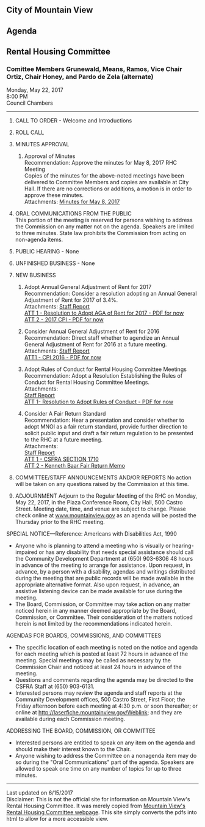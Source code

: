 <script>
  (function(i,s,o,g,r,a,m){i['GoogleAnalyticsObject']=r;i[r]=i[r]||function(){
  (i[r].q=i[r].q||[]).push(arguments)},i[r].l=1*new Date();a=s.createElement(o),
  m=s.getElementsByTagName(o)[0];a.async=1;a.src=g;m.parentNode.insertBefore(a,m)
  })(window,document,'script','https://www.google-analytics.com/analytics.js','ga');

  ga('create', 'UA-101098054-2', 'auto');
  ga('send', 'pageview');

</script>
<div id="google_translate_element"></div><script type="text/javascript">
function googleTranslateElementInit() {
  new google.translate.TranslateElement({pageLanguage: 'en', includedLanguages: 'es,ru,tl,zh-CN', layout: google.translate.TranslateElement.InlineLayout.SIMPLE, gaTrack: true, gaId: 'UA-101098054-2'}, 'google_translate_element');
}
</script><script type="text/javascript" src="//translate.google.com/translate_a/element.js?cb=googleTranslateElementInit"></script>
                

## City of Mountain View
## Agenda
## Rental Housing Committee

### Comittee Members Grunewald, Means, Ramos, Vice Chair Ortiz, Chair Honey, and Pardo de Zela (alternate)

Monday, May 22, 2017  
8:00 PM  
Council Chambers  

***

1. CALL TO ORDER - Welcome and Introductions  

2. ROLL CALL

3. MINUTES APPROVAL  
    1. Approval of Minutes  
	Recommendation: Approve the minutes for May 8, 2017 RHC Meeting  
	Copies of the minutes for the above-noted meetings have been delivered to Committee Members and copies are available at City Hall.  If there are no corrections or additions, a motion is in order to approve these minutes.  
	Attachments: [Minutes for May 8, 2017](../minutes/05082017) 

4. ORAL COMMUNICATIONS FROM THE PUBLIC  
This portion of the meeting is reserved for persons wishing to address the Commission on any matter not on the agenda.  Speakers are limited to three minutes.  State law prohibits the Commission from acting on non-agenda items.

5. PUBLIC HEARING - None

6. UNFINISHED BUSINESS - None

7.  NEW BUSINESS  
      1. Adopt Annual General Adjustment of Rent for 2017  
	  Recommendation: Consider a resolution adopting an Annual General Adjustment of Rent for 2017 of 3.4%.  
	  Attachments: [Staff Report](../memo/006)  
	  [ATT 1 - Resolution to Adopt AGA of Rent for 2017 - PDF for now](../att/004.pdf)  
	  [ATT 2 - 2017 CPI - PDF for now](../att/005.pdf)     

      2. Consider Annual General Adjustment of Rent for 2016  
	  Recommendation: Direct staff whether to agendize an Annual General Adjustment of Rent for 2016 at a future meeting.  
	  Attachments: [Staff Report](../memo/007)  
	  [ATT1 - CPI 2016 - PDF for now](../att/006.pdf)    

      3. Adopt Rules of Conduct for Rental Housing Committee Meetings  
	  Recommendation: Adopt a Resolution Establishing the Rules of Conduct for Rental Housing Committee Meetings.  
	  Attachments:  
	  [Staff Report](../memo/008)  
	  [ATT 1- Resolution to Adopt Rules of Conduct - PDF for now](att/007.pdf)      

      4. Consider A Fair Return Standard  
	  Recommendation: Hear a presentation and consider whether to adopt MNOI as a fair return standard, provide further direction to solicit public input and draft a fair return regulation to be presented to the RHC at a future meeting.  
	  Attachments:  
	  [Staff Report](../memo/009)  
	  [ATT 1 - CSFRA SECTION 1710](https://library.municode.com/ca/mountain_view/codes/code_of_ordinances?nodeId=PTITHCH_ARTXVIICOSTFAREAC_S1710PEINREADAS)  
	  [ATT 2 - Kenneth Baar Fair Return Memo](../att/008)      

8. COMMITTEE/STAFF ANNOUNCEMENTS AND/OR REPORTS
No action will be taken on any questions raised by the Commission at this time.

9. ADJOURNMENT
Adjourn to the Regular Meeting of the RHC on Monday, May 22, 2017, in the Plaza Conference Room, City Hall, 500 Castro Street.  Meeting date, time, and venue are subject to change.  Please check online at www.mountainview.gov as an agenda will be posted the Thursday prior to the RHC meeting.

SPECIAL NOTICE—Reference:  Americans with Disabilities Act, 1990
- Anyone   who   is   planning   to   attend   a   meeting   who   is   visually   or   hearing-impaired   or   has   any   disability   that   needs   special assistance   should   call   the   Community   Development   Department   at   (650)   903-6306 48 hours   in   advance   of   the   meeting   to arrange  for  assistance.    Upon  request,  in  advance,  by  a  person  with  a  disability,  agendas  and  writings  distributed  during  the meeting  that  are  public  records  will  be  made  available  in  the  appropriate  alternative  format.    Also  upon  request,  in  advance, an assistive listening device can be made available for use during the meeting.
- The   Board,   Commission,   or   Committee   may   take   action   on   any   matter   noticed   herein   in   any   manner   deemed   appropriate by   the   Board,   Commission,   or   Committee.      Their   consideration   of   the   matters   noticed   herein   is   not   limited   by   the recommendations indicated herein.

AGENDAS FOR BOARDS, COMMISSIONS, AND COMMITTEES
- The  specific  location  of  each  meeting  is  noted  on  the  notice  and  agenda  for  each  meeting  which  is  posted  at  least  72 hours in  advance  of  the  meeting.    Special  meetings  may  be  called  as  necessary  by  the  Commission  Chair  and  noticed  at  least  24 hours in advance of the meeting.
- Questions and comments regarding the agenda may be directed to the CSFRA Staff at (650) 903-6131.
- Interested   persons   may   review   the   agenda   and   staff   reports   at   the   Community   Development   offices,   500 Castro   Street, First Floor; the Friday afternoon before each meeting at 4:30 p.m. or soon thereafter; or online at http://laserfiche.mountainview.gov/Weblink; and they are available during each Commission meeting.

ADDRESSING THE BOARD, COMMISSION, OR COMMITTEE
- Interested persons are entitled to speak on any item on the agenda and should make their interest known to the Chair.
-  Anyone  wishing  to  address  the  Committee  on  a  nonagenda  item  may  do  so  during  the  "Oral  Communications"  part  of  the agenda.  Speakers are allowed to speak one time on any number of topics for up to three minutes.  


***
Last updated on 6/15/2017  
Disclaimer: This is not the official site for information on Mountain View's Rental Housing Committee. It was merely copied from [Mountain View's Rental Housing Committee webpage](http://mountainview.gov/council/rental_housing_committee/default.asp). This site simply converts the pdfs into html to allow for a more accessible view.
